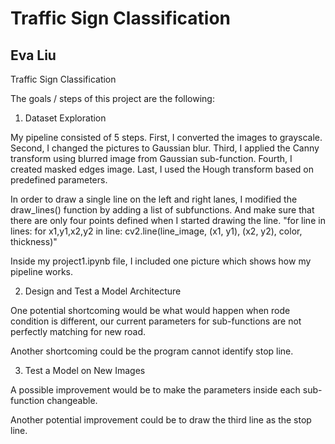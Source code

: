 # Traffic Sign Classification

## Eva Liu

Traffic Sign Classification

The goals / steps of this project are the following:

1. Dataset Exploration

My pipeline consisted of 5 steps. First, I converted the images to grayscale. Second, I changed the pictures to Gaussian blur. Third, I applied the Canny transform using blurred image from Gaussian sub-function. Fourth, I created masked edges image. Last, I used the Hough transform based on predefined parameters.

In order to draw a single line on the left and right lanes, I modified the draw_lines() function by adding a list of subfunctions. And make sure that there are only four points defined when I started drawing the line. "for line in lines: for x1,y1,x2,y2 in line: cv2.line(line_image, (x1, y1), (x2, y2), color, thickness)"

Inside my project1.ipynb file, I included one picture which shows how my pipeline works.

2. Design and Test a Model Architecture

One potential shortcoming would be what would happen when rode condition is different, our current parameters for sub-functions are not perfectly matching for new road.

Another shortcoming could be the program cannot identify stop line.

3. Test a Model on New Images

A possible improvement would be to make the parameters inside each sub-function changeable.

Another potential improvement could be to draw the third line as the stop line.
